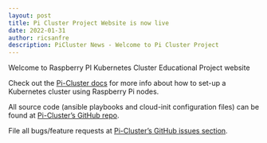 ```yaml
---
layout: post
title: Pi Cluster Project Website is now live
date: 2022-01-31
author: ricsanfre
description: PiCluster News - Welcome to Pi Cluster Project
---
```


Welcome to Raspberry PI Kubernetes Cluster Educational Project website

Check out the [Pi-Cluster docs][pi-cluster-docs] for more info about how to set-up a Kubernetes cluster using Raspberry Pi nodes.

All source code (ansible playbooks and cloud-init configuration files) can be found at [Pi-Cluster’s GitHub repo][pi-cluster-gh].

File all bugs/feature requests at [Pi-Cluster’s GitHub issues section][pi-cluster-gh-issues].

[pi-cluster-gh]: https://github.com/ricsanfre/pi-cluster
[pi-cluster-docs]: /docs/home/
[pi-cluster-gh-issues]: https://github.com/ricsanfre/pi-cluster/issues
